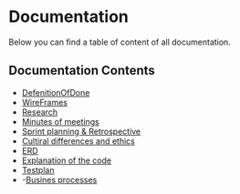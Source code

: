 # Documentation
Below you can find a table of content of all documentation.

## Documentation Contents
- [DefenitionOfDone](https://github.com/wocevv/Documentation/blob/main/DefenitionOfDone.md)
- [WireFrames](https://github.com/wocevv/Documentation/blob/main/Wireframes.md)
- [Research](https://github.com/wocevv/Documentation/blob/main/Research.md)
- [Minutes of meetings](https://github.com/wocevv/Documentation/blob/main/MinutesOfMeetings.md)
- [Sprint planning & Retrospective](https://github.com/wocevv/Documentation/blob/main/Sprint/AllSprints.md)
- [Cultiral differences and ethics](https://github.com/wocevv/Documentation/blob/main/Ethics.md)
- [ERD](https://github.com/wocevv/Documentation/blob/main/ERD.md)
- [Explanation of the code](https://github.com/wocevv/Documentation/blob/main/CodeDocument.md)
- [Testplan](https://github.com/wocevv/Documentation/blob/main/Testplan.md)
- -[Busines processes](https://github.com/wocevv/Documentation/blob/main/Business%20processes.md)
